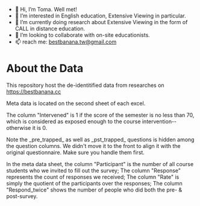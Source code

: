 - 👋 Hi, I’m Toma. Well met!
- 👀 I’m interested in English education, Extensive Viewing in particular.
- 🌱 I’m currently doing research about Extensive Viewing in the form of CALL in distance education.
- 💞️ I’m looking to collaborate with on-site educationists.
- 📫 reach me: bestbanana.tw@gmail.com

# About the Data
This repository host the de-identitified data from researches on https://bestbanana.cc

Meta data is located on the second sheet of each excel.

The column "Intervened" is 1 if the score of the semester is no less than 70, which is considered as exposed enough to the course intervention--otherwise it is 0.

Note the \_pre\_trapped\_ as well as \_pst\_trapped\_ questions is hidden among the question columns. We didn't move it to the front to align it with the original questionnaire. Make sure you handle them first.

In the meta data sheet, the column "Participant" is the number of all course students who we invited to fill out the survey; The column	"Response" represents the count of responses we received; The column "Rate" is simply the quotient of the participants over the responses; The column "Respond_twice" shows the number of people who did both the pre- & post-survey.

